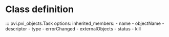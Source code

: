 # Class definition

::: pvi.pvi_objects.Task
    options:
        inherited_members:
            - name
            - objectName
            - descriptor
            - type
            - errorChanged
            - externalObjects
            - status
            - kill

